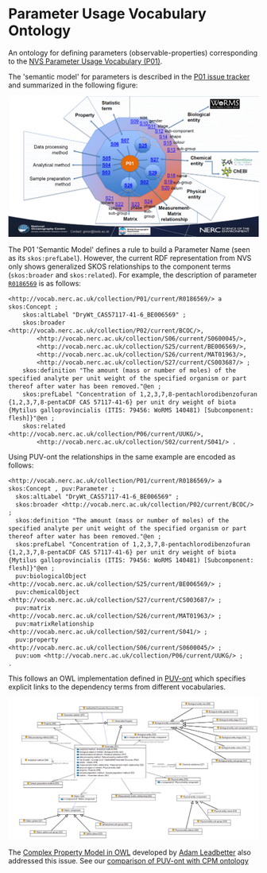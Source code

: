 # Parameter Usage Vocabulary Ontology
An ontology for defining parameters (observable-properties) corresponding to the [NVS Parameter Usage Vocabulary (P01)](https://vocab.nerc.ac.uk/collection/P01/current/). 

The 'semantic model' for parameters is described in the [P01 issue tracker](https://github.com/nvs-vocabs/P01/blob/master/README.md) and summarized in the following figure: 

![P01_wheel](image/P01_wheel.png)

The P01 'Semantic Model' defines a rule to build a Parameter Name (seen as its `skos:prefLabel`). 
However, the current RDF representation from NVS only shows generalized SKOS relationships to the component terms (`skos:broader` and `skos:related`). 
For example, the description of parameter [`R0186569`](http://vocab.nerc.ac.uk/collection/P01/current/R0186569/) is as follows:

```Turtle
<http://vocab.nerc.ac.uk/collection/P01/current/R0186569/> a skos:Concept ;
    skos:altLabel "DryWt_CAS57117-41-6_BE006569" ;
    skos:broader <http://vocab.nerc.ac.uk/collection/P02/current/BCOC/>,
        <http://vocab.nerc.ac.uk/collection/S06/current/S0600045/>,
        <http://vocab.nerc.ac.uk/collection/S25/current/BE006569/>,
        <http://vocab.nerc.ac.uk/collection/S26/current/MAT01963/>,
        <http://vocab.nerc.ac.uk/collection/S27/current/CS003687/> ;
    skos:definition "The amount (mass or number of moles) of the specified analyte per unit weight of the specified organism or part thereof after water has been removed."@en ;
    skos:prefLabel "Concentration of 1,2,3,7,8-pentachlorodibenzofuran {1,2,3,7,8-pentaCDF CAS 57117-41-6} per unit dry weight of biota {Mytilus galloprovincialis (ITIS: 79456: WoRMS 140481) [Subcomponent: flesh]}"@en ;
    skos:related <http://vocab.nerc.ac.uk/collection/P06/current/UUKG/>,
        <http://vocab.nerc.ac.uk/collection/S02/current/S041/> .
```

Using PUV-ont the relationships in the same example are encoded as follows:

```turtle
<http://vocab.nerc.ac.uk/collection/P01/current/R0186569/> a skos:Concept , puv:Parameter ;
  skos:altLabel "DryWt_CAS57117-41-6_BE006569" ;
  skos:broader <http://vocab.nerc.ac.uk/collection/P02/current/BCOC/> ;
  skos:definition "The amount (mass or number of moles) of the specified analyte per unit weight of the specified organism or part thereof after water has been removed."@en ;
  skos:prefLabel "Concentration of 1,2,3,7,8-pentachlorodibenzofuran {1,2,3,7,8-pentaCDF CAS 57117-41-6} per unit dry weight of biota {Mytilus galloprovincialis (ITIS: 79456: WoRMS 140481) [Subcomponent: flesh]}"@en ;
  puv:biologicalObject <http://vocab.nerc.ac.uk/collection/S25/current/BE006569/> ;
  puv:chemicalObject <http://vocab.nerc.ac.uk/collection/S27/current/CS003687/> ;
  puv:matrix <http://vocab.nerc.ac.uk/collection/S26/current/MAT01963/> ;
  puv:matrixRelationship <http://vocab.nerc.ac.uk/collection/S02/current/S041/> ;
  puv:property <http://vocab.nerc.ac.uk/collection/S06/current/S0600045/> ;
  puv:uom <http://vocab.nerc.ac.uk/collection/P06/current/UUKG/> ;
.
```
This follows an OWL implementation defined in [PUV-ont](rdf/puv.ttl) which specifies explicit links to the dependency terms from different vocabularies.  

![PUV-ont](image/puv-Parameter.png)

The [Complex Property Model in OWL](https://github.com/adamml/opm-owl) developed by [Adam Leadbetter](https://github.com/adamml) also addressed this issue. 
See our [comparison of PUV-ont with CPM ontology](puv-vs-cpm.md)
